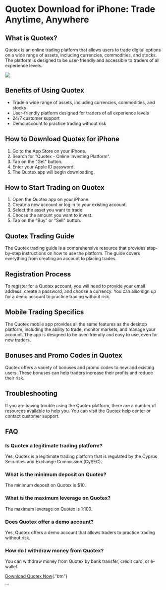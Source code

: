 # Quotex Download for iPhone: Trade Anytime, Anywhere

## What is Quotex?

Quotex is an online trading platform that allows users to trade digital
options on a wide range of assets, including currencies, commodities,
and stocks. The platform is designed to be user-friendly and accessible
to traders of all experience levels.

[![](https://static.quotex.io/files/5_en/300_250.jpg)](https://traff.sbs/brokerqxsignupf)

## Benefits of Using Quotex

-   Trade a wide range of assets, including currencies, commodities, and
    stocks
-   User-friendly platform designed for traders of all experience levels
-   24/7 customer support
-   Demo account to practice trading without risk

## How to Download Quotex for iPhone

1.  Go to the App Store on your iPhone.
2.  Search for "Quotex - Online Investing Platform".
3.  Tap on the "Get" button.
4.  Enter your Apple ID password.
5.  The Quotex app will begin downloading.

## How to Start Trading on Quotex

1.  Open the Quotex app on your iPhone.
2.  Create a new account or log in to your existing account.
3.  Select the asset you want to trade.
4.  Choose the amount you want to invest.
5.  Tap on the "Buy" or "Sell" button.

## Quotex Trading Guide

The Quotex trading guide is a comprehensive resource that provides
step-by-step instructions on how to use the platform. The guide covers
everything from creating an account to placing trades.

## Registration Process

To register for a Quotex account, you will need to provide your email
address, create a password, and choose a currency. You can also sign up
for a demo account to practice trading without risk.

## Mobile Trading Specifics

The Quotex mobile app provides all the same features as the desktop
platform, including the ability to trade, monitor markets, and manage
your account. The app is designed to be user-friendly and easy to use,
even for new traders.

## Bonuses and Promo Codes in Quotex

Quotex offers a variety of bonuses and promo codes to new and existing
users. These bonuses can help traders increase their profits and reduce
their risk.

## Troubleshooting

If you are having trouble using the Quotex platform, there are a number
of resources available to help you. You can visit the Quotex help center
or contact customer support.

## FAQ

### Is Quotex a legitimate trading platform?

Yes, Quotex is a legitimate trading platform that is regulated by the
Cyprus Securities and Exchange Commission (CySEC).

### What is the minimum deposit on Quotex?

The minimum deposit on Quotex is \$10.

### What is the maximum leverage on Quotex?

The maximum leverage on Quotex is 1:100.

### Does Quotex offer a demo account?

Yes, Quotex offers a demo account that allows traders to practice
trading without risk.

### How do I withdraw money from Quotex?

You can withdraw money from Quotex by bank transfer, credit card, or
e-wallet.

[Download Quotex
Now](\%22https://traff.sbs/quotexonelink\%22){."btn"}

\`\`\`

